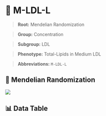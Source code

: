 # 🧪 M-LDL-L

> **Root:** Mendelian Randomization

> **Group:** Concentration  

> **Subgroup:** LDL

> **Phenotype:** Total-Lipids in Medium LDL  

> **Abbreviations:** `M-LDL-L`

## 🧬 Mendelian Randomization  

<img src="/MR/Figures/Inverse/MhengxianLDLhengxianL.png"/>


## 📊 Data Table


<CsvTableMRI src="/MR/Data/Inverse/MhengxianLDLhengxianL.csv"/>
